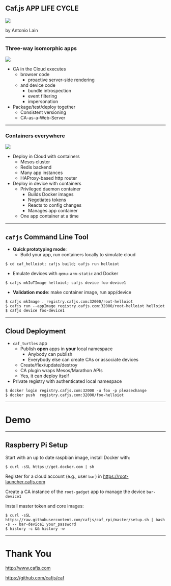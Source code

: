 ## Caf.js APP LIFE CYCLE
<!-- .element:  style="text-transform:none" -->


![](process.env.CA_NAME/assets/gears.svg)
<!-- .element:  class="plain" width="500" heigh="450" -->

by Antonio Lain

---
<!-- .slide: class="two-floating-elements"  style="float: left" -->
### Three-way isomorphic apps

![](process.env.CA_NAME/assets/Iso3.svg)
<!-- .element: class="plain" style="float: right" width="50%" -->
* CA in the Cloud executes
  * browser code
    * proactive server-side rendering
  * and device code
    * bundle introspection
    * event filtering
    * impersonation
* Package/test/deploy together
  * Consistent versioning
  * CA-as-a-Web-Server

---
<!-- .slide: class="two-floating-elements"  style="float: left" -->
### Containers everywhere

![](process.env.CA_NAME/assets/Containers.svg)
<!-- .element: class="plain" style="float: right" width="50%" -->


* Deploy in Cloud with containers
  * Mesos cluster
  * Redis backend
  * Many app instances
  * HAProxy-based http router
* Deploy in device with containers
  * Privileged daemon container
    * Builds Docker images
    * Negotiates tokens
    * Reacts to config changes
    * Manages app container
  * One app container at a time

---

## `cafjs` Command Line Tool
<!-- .element:  style="text-transform:none" -->
* **Quick prototyping mode**:
  * Build your app, run containers locally to simulate cloud
```
$ cd caf_helloiot; cafjs build; cafjs run helloiot
```
<!-- .element: class="hljs bash" spellCheck="false" -->
  * Emulate devices with `qemu-arm-static` and Docker
```
$ cafjs mkIoTImage helloiot; cafjs device foo-device1
```
<!-- .element: class="hljs bash" spellCheck="false" -->

* **Validation mode**: make container image, run app/device
```
$ cafjs mkImage . registry.cafjs.com:32000/root-helloiot
$ cafjs run --appImage registry.cafjs.com:32000/root-helloiot helloiot
$ cafjs device foo-device1
```
<!-- .element: class="hljs bash" spellCheck="false" -->


---
## Cloud Deployment

* `caf_turtles` app
  * Publish **open** apps in **your** local namespace
    * Anybody can publish
    * Everybody else can create CAs or associate devices
  * Create/flex/update/destroy
  * CA plugin wraps Mesos/Marathon APIs
  * Yes, it can deploy itself
* Private registry with authenticated local namespace


```
$ docker login registry.cafjs.com:32000 -u foo -p pleasechange
$ docker push  registry.cafjs.com:32000/foo-helloiot
```
<!-- .element: class="hljs bash" spellCheck="false" -->

---

# Demo

---
<!-- .element:  style="text-align:left" -->
## Raspberry Pi Setup
<!-- .element:  style="text-align:center; text-transform:none" -->

Start with an up to date raspbian image, install Docker with:

```
$ curl -sSL https://get.docker.com | sh
```
<!-- .element: class="hljs bash" spellCheck="false" -->

Register for a cloud account (e.g., user `bar`) in https://root-launcher.cafjs.com

Create a CA instance of the `root-gadget` app to manage the device `bar-device1`

Install master token and core images:

```
$ curl -sSL  https://raw.githubusercontent.com/cafjs/caf_rpi/master/setup.sh | bash -s -- bar-device1 your_password
$ history -c && history -w
```
<!-- .element: class="hljs bash" spellCheck="false" -->

---

# Thank You

http://www.cafjs.com

https://github.com/cafjs/caf
